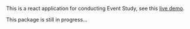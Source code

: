 This is a react application for conducting Event Study, see this [live demo](https://mehrdad94.github.io).

This package is still in progress...